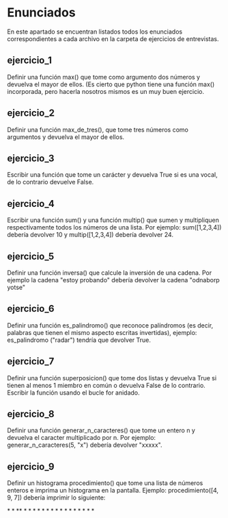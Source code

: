 # Enunciados

En este apartado se encuentran listados todos los enunciados correspondientes a cada archivo en la carpeta de ejercicios de entrevistas.

## ejercicio_1
Definir una función max() que tome como argumento dos números y devuelva el mayor de ellos. (Es cierto que python tiene una función max() incorporada, pero hacerla nosotros mismos es un muy buen ejercicio.

## ejercicio_2
Definir una función max_de_tres(), que tome tres números como argumentos y devuelva el mayor de ellos.

## ejercicio_3
Escribir una función que tome un carácter y devuelva True si es una vocal, de lo contrario devuelve False.

## ejercicio_4
Escribir una función sum() y una función multip() que sumen y multipliquen respectivamente todos los números de una lista. Por ejemplo: sum([1,2,3,4]) debería devolver 10 y multip([1,2,3,4]) debería devolver 24.

## ejercicio_5
Definir una función inversa() que calcule la inversión de una cadena. Por ejemplo la cadena "estoy probando" debería devolver la cadena "odnaborp yotse"

## ejercicio_6
Definir una función es_palindromo() que reconoce palíndromos (es decir, palabras que tienen el mismo aspecto escritas invertidas), ejemplo: es_palindromo ("radar") tendría que devolver True.

## ejercicio_7
Definir una función superposicion() que tome dos listas y devuelva True si tienen al menos 1 miembro en común o devuelva False de lo contrario. Escribir la función usando el bucle for anidado.

## ejercicio_8
Definir una función generar_n_caracteres() que tome un entero n y devuelva el caracter multiplicado por n. Por ejemplo: generar_n_caracteres(5, "x") debería devolver "xxxxx".

## ejercicio_9
Definir un histograma procedimiento() que tome una lista de números enteros e imprima un histograma en la pantalla. Ejemplo: procedimiento([4, 9, 7]) debería imprimir lo siguiente:

$****$
$*********$
$*******$

